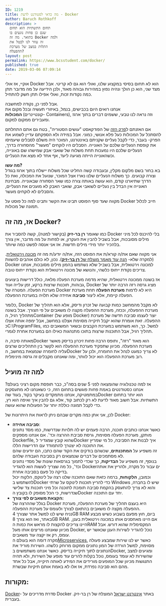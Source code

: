 ```yaml
---
ID: 1219
title: מה כדאי לסטודנט לדעת - Docker
author: Baruch Rothkoff
description: >
  תחום התשתיות הוא תחום
  שגם כן פחות נוגעים בו
  בתואר. מה זה Docker ולמה
  זה עוזר לנו לבטל את
  התלות במצב של מערכת
  ההפעלה?
layout: post
permalink: https://www.bcsstudent.com/docker/
published: true
date: 2019-03-06 07:09:14
---
```

<!-- wp:block {"ref":835} /-->

<!-- wp:paragraph -->
<p>אוקיי, אז אולי Docker הוא לא תחום בסיסי במקצוע שלנו, ואולי הוא גם לא קריטי. אבל מצד שני, הוא כן הולך ונהיה נפוץ במהירות גבוהה מאוד, ולכן הידיעה על מה מדובר תתן כמה נקודות זכות, ואולי אפילו תתן חשק להתחיל.</p>
<!-- /wp:paragraph -->

<!-- wp:paragraph -->
<p>אבל לפני כן, נקודה למחשבה.<br>אנחנו רואים היום בכבישים, בנמל, באיזורי תעשיה ובכל מקום את <strong>המכולות&nbsp;</strong>(קונטיינרים- Containers), וזה נראה לנו טבעי, ששמים דברים בתוך ארגז ומעבירים ממקום למקום.</p>
<!-- /wp:paragraph -->

<!-- wp:paragraph -->
<p>אם האזנתם ל<a rel="noopener noreferrer" href="https://www.ranlevi.com/2017/03/09/osim_historia_ep212_containers_part1/" target="_blank">פרק הזה</a> של הפודקאסט "עושים הסטוריה", בטח גם אתם התחלתם להסתכל על המכולות כעל פלא אנושי, כמוני. אבל במידה ולא הספקתם עדיין לשמוע את הפרק- בעבר, כדי לקבל נעליים שקניתם באינטרנט, המוכר היה משלם לסבלים שיעמיסו את קופסת הנעליים שלכם על האונייה. הסבלים היו לוקחים "מעשר" מהסחורה בדרך, הנעליים שלכם היו נמעכות תחת משלוח של שואבי אבק שמישהו שם באונייה, וכשהאונייה הייתה מגיעה ליעד, אף אחד לא מצא את הנעליים.</p>
<!-- /wp:paragraph -->

<!-- wp:paragraph -->
<p><strong>מה עשו?</strong><br>בא בחור בשם מלקום מקלין, ובעבודה קשה החליט שכל משלוח יישלח בתוך ארגז בגודל וצורה קבועים. כך משלוח הנעליים שלנו נארז אצל המוכר, שנועל את המכולה, ואת כל הדרך שתיארנו קודם, הוא עושה באותה צורה כמו שאר הסחורה שבאונייה. מבחינת האונייה אין הבדל בין נעליים לשואבי אבק, שואבי האבק לא מועכים את הנעליים, והסבלים לא לוקחים מעשר.</p>
<!-- /wp:paragraph -->

<!-- wp:paragraph -->
<p>מקווה שעד סוף הפוסט תבינו את הקשר ותבינו למה כל פוסט על Docker חייב לכלול תמונה של מכולות.</p>
<!-- /wp:paragraph -->

<!-- wp:heading -->
<h2>אז, מה זה Docker?</h2>
<!-- /wp:heading -->

<!-- wp:paragraph -->
<p>כמו שאומר <strong>רן בר-זיק</strong> (בקישור למטה), קשה להסביר את Docker בלי להיכנס לכל מיני מילים מסובכות, אבל בשביל להבין את העקרון, או לפחות על מה מדובר, אין צורך בלהכיר יותר מידי מילים חדשות. אז אני אנסה לפשט כמה שיותר.</p>
<!-- /wp:paragraph -->

<!-- wp:paragraph -->
<p>אני מקווה שאם את/ה קורא/ת את הפוסט הזה, את/ה יודע/ת מה זה <a href="###vm">מכונה וירטואלית</a>. (למקרה שלא- <a href="https://internet-israel.com/%D7%A4%D7%99%D7%AA%D7%95%D7%97-%D7%90%D7%99%D7%A0%D7%98%D7%A8%D7%A0%D7%98/%D7%91%D7%A0%D7%99%D7%99%D7%AA-%D7%90%D7%AA%D7%A8%D7%99-%D7%90%D7%99%D7%A0%D7%98%D7%A8%D7%A0%D7%98-%D7%9C%D7%9E%D7%A4%D7%AA%D7%97%D7%99%D7%9D/%D7%90%D7%99%D7%9A-%D7%9E%D7%AA%D7%A7%D7%99%D7%A0%D7%99%D7%9D-virtual-machine/" target="_blank" rel="noreferrer noopener" aria-label="הנה עוד מאמר מוצלח של רן בר-זיק (opens in a new tab)">הנה עוד מאמר מוצלח של </a><strong><a href="https://internet-israel.com/%D7%A4%D7%99%D7%AA%D7%95%D7%97-%D7%90%D7%99%D7%A0%D7%98%D7%A8%D7%A0%D7%98/%D7%91%D7%A0%D7%99%D7%99%D7%AA-%D7%90%D7%AA%D7%A8%D7%99-%D7%90%D7%99%D7%A0%D7%98%D7%A8%D7%A0%D7%98-%D7%9C%D7%9E%D7%A4%D7%AA%D7%97%D7%99%D7%9D/%D7%90%D7%99%D7%9A-%D7%9E%D7%AA%D7%A7%D7%99%D7%A0%D7%99%D7%9D-virtual-machine/" target="_blank" rel="noreferrer noopener" aria-label="הנה עוד מאמר מוצלח של רן בר-זיק (opens in a new tab)">רן בר-זיק</a></strong>). נכון, לא כולם אוהבים להשוות Docker למכונה וירטואלית, אבל בשביל שלא נשתמש בהמון מילים מסובכות, אנחנו צריכים נקודת ייחוס כלשהי, והנושא של מכונה וירטואלית הוא נקודת ייחוס טובה.</p>
<!-- /wp:paragraph -->

<!-- wp:paragraph -->
<p>אז בשונה ממכונה וירטואלית, שהיא מדמה מערכת הפעלה מלאה, כולל דרישות ביצועים גבוהות, תוכנות שרצות ברקע, זמן עלייה ועוד, Docker מציג גרסה רזה הרבה יותר של מערכת הפעלה. המטרה של Docker היא לא לדמות <strong>מערכת הפעלה</strong> תחת מערכת הפעלה קיימת, אלא ליצור <strong>סביבה</strong> אחידה שלא תלויה במערכת ההפעלה.</p>
<!-- /wp:paragraph -->

<!-- wp:paragraph -->
<p>כלומר, Docker לא מקבל מהמחשב כמות קבועה של זכרון ודיסק, אלא הוא תהליך של מערכת ההפעלה, וככזה, מערכת ההפעלה מקצה לו משאבים על פי הצורך. אבל בשונה מתהליך רגיל, הContainer (מופע של Docker) יוצר לעצמו סביבה חדשה של מערכת ההפעלה. זאת אומרת שהוא יקבל תיקייה מסוימת אצלנו במחשב, אבל ימפה אותה אצלו כC:\ProgramFiles, למשל. כך, הוא משתמש במערכת הקבצים ובשאר המשאבים כמו תהליך רגיל, אבל התוכנות שרצות בתוכו מתנהגות כאילו הם במערכת אחרת לגמרי.</p>
<!-- /wp:paragraph -->

<!-- wp:paragraph -->
<p>מאותה סיבה, הDocker הוא מאוד "רזה", ותופס הרבה פחות זיכרון בדיסק מאשר מערכת ההפעלה. מכיוון שתפקיד מערכת ההפעלה הוא לקשר בין התהליכים שרצים עליה לחומרה שנמצאת במחשב, הDocker לא צריך כמעט לנהל את החומרה, ולכן על רוב מערכת ההפעלה הוא יכול לוותר, ומה שאנחנו מקבלים זה גרסה מינימלית.</p>
<!-- /wp:paragraph -->

<!-- wp:heading -->
<h2>למה זה מועיל</h2>
<!-- /wp:heading -->

<!-- wp:paragraph -->
<p>אז למה טכנולוגיה שהומצאה לפני 5 שנים בסה"כ, כבר תופסת מקום רציני בעולם? אנחנו כסטודנטים באמת פחות פוגשים בתחום הזה, כי כשאנחנו לא מתעסקים במתמטיקה, אנחנו מתמקדים בעיקר בקוד, בעוד שהDocker הוא יותר בתחום התשתיות. אבל חשוב מאוד לדעת לא רק לכתוב קוד, אלא גם להבין איך ואיפה הוא רץ, כדי לקבל תמונה כוללת יותר על הפעולות שהוא עושה.</p>
<!-- /wp:paragraph -->

<!-- wp:paragraph -->
<p>לכן, אני אתן כמה מקרים שבהם ניתן לראות את היתרונות של Docker:</p>
<!-- /wp:paragraph -->

<!-- wp:list -->
<ul><li><strong>סביבה אחידה</strong>:<br>
כאשר אנחנו כותבים תוכנה, הרבה פעמים יש לה תלויות שנדרשות, כמו מסד נתונים מותקן, מערכת הפעלה מסוימת, גרסת סביבת ההרצה וכד'. אם אנחנו מספקים Dockerfile, שהוא קובץ שמגדיר לDocker איך לבנות את הסביבה, כל מי שמריץ את התוכנה לא יצטרך להתמודד עם הדרישות הללו.<br>
זה משפיע על <strong>המתכנתים</strong>, שכשהם בודקים את הקוד שהם כתבו, הם יודעים שהם לא מסתמכים על דברים שנמצאים רק בסביבת העבודה שלהם.<br>
בנוסף, זה משפיע על <strong>הבדיקות</strong>, כך שכדי לתמוך בגרסאות שונות של מסדי נתונים וכד', כל מה שצריך לעשות הוא להגדיר Dockerים עבור כל מקרה, ולהריץ את אותה בדיקה כל פעם בסביבה אחרת.<br>
וכמובן, <strong>הלקוחות</strong>, ברמה כזאת שאם התוכנה שלנו רצה על לינוקס, הלקוח יכול להשתמש בDocker כדי להריץ תוכנות לינוקס על שרתי Windows שיש לו בחברה, והוא לא צריך להתעסק בהקמת סביבה תומכת לתוכנה וכל מיני תוכנות צד שלישי שנדרשות, כי הכל מסופק לו בקובץ הDocker יחד עם התוכנה.</li><li><strong>הקצאת משאבים לפי צורך:</strong><br>
בגלל שההרצה של Docker היא בעצם תהליך של מערכת ההפעלה, מערכת ההפעלה מקצה לו משאבים בהתאם לצורך ולעומס על מערכת ההפעלה.<br>
נניח שיש לנו למשל אתר שצורך 4GB RAM ביום, חוץ מפעם בשבוע כשיש מבצע באתר, ואז הוא צורך 8GB RAM. אם היינו מאחסנים אותו במכונה וירטואלית בענן, היינו צריכים להקצות לו מראש את כמות הRAM המקסימלית שהוא דורש. אבל מכיוון שאנחנו מריצים אותו מעל Docker, נוכל להגדיר לשירות הענן שכאשר יש עומס, רק אז יקצה עוד משאבים.<br>
מקרה דומה הוא בעולם ה<a href="###microservice">Microservices</a>, כאשר יש לנו שירות שמבצע פעולה מסוימת, למשל הורדה של המון נתונים ממקום מרוחק כלשהו. השירות מוריד את הנתונים לתוך תיקייה בדיסק. כאשר אנחנו משתמשים בDocker, ומגיעים למצב שהשירות לא עומד בעומס, נוכל בקלות להרים עוד מופע של השירות, ולא תהיה התנגשות מכיוון שכל המופעים מורידים את המידע לאותה תיקייה, אבל כל אחד מהם הוא סביבה נפרדת, אז אלו לא באמת אותם תיקיות שבשרת.</li></ul>
<!-- /wp:list -->

<!-- wp:heading -->
<h2>מקורות:</h2>
<!-- /wp:heading -->

<!-- wp:paragraph -->
<p><a href="https://internet-israel.com/%D7%9E%D7%93%D7%A8%D7%99%D7%9B%D7%99%D7%9D/docker/docker-%D7%94%D7%A7%D7%93%D7%9E%D7%94/" target="_blank" rel="noreferrer noopener" aria-label="Docker (opens in a new tab)">Docker</a>- סדרת מדריכים על Docker באתר <a href="https://internet-israel.com" target="_blank" rel="noreferrer noopener" aria-label="אינטרנט ישראל (opens in a new tab)">אינטרנט ישראל</a> המוצלח של רן בר-זיק. בעברית.</p>
<!-- /wp:paragraph -->